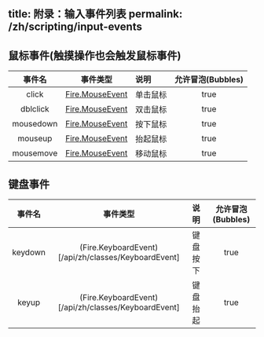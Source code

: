 title: 附录：输入事件列表
permalink: /zh/scripting/input-events
---

## 鼠标事件(触摸操作也会触发鼠标事件)

事件名 | 事件类型 | 说明 | 允许冒泡(Bubbles)
:---:|:---:|:--- |:---:
click | [Fire.MouseEvent](/api/zh/classes/MouseEvent) | 单击鼠标 | true
dblclick | [Fire.MouseEvent](/api/zh/classes/MouseEvent) | 双击鼠标 | true
mousedown | [Fire.MouseEvent](/api/zh/classes/MouseEvent) | 按下鼠标 | true
mouseup | [Fire.MouseEvent](/api/zh/classes/MouseEvent) | 抬起鼠标 | true
mousemove | [Fire.MouseEvent](/api/zh/classes/MouseEvent) | 移动鼠标 | true

## 键盘事件

事件名 | 事件类型 | 说明 | 允许冒泡(Bubbles)
:---:|:---:|:--- |:---:
keydown | (Fire.KeyboardEvent)[/api/zh/classes/KeyboardEvent] | 键盘按下 | true
keyup | (Fire.KeyboardEvent)[/api/zh/classes/KeyboardEvent] | 键盘抬起 | true
